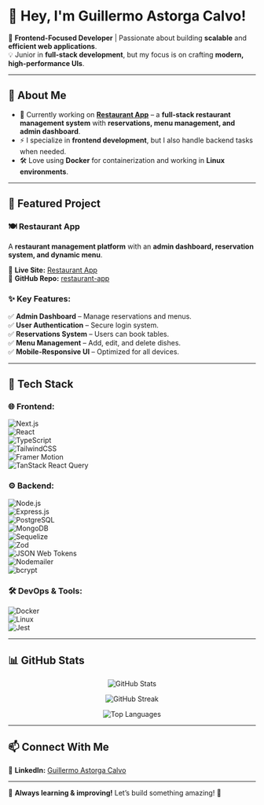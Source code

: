 # 👋 Hey, I'm Guillermo Astorga Calvo!  

🚀 **Frontend-Focused Developer** | Passionate about building **scalable** and **efficient web applications**.  
💡 Junior in **full-stack development**, but my focus is on crafting **modern, high-performance UIs**.  

---

## 🌟 About Me  
- 🔭 Currently working on **[Restaurant App](https://restauranteguillermoastorga.up.railway.app/)** – a **full-stack restaurant management system** with **reservations, menu management, and admin dashboard**.  
- ⚡ I specialize in **frontend development**, but I also handle backend tasks when needed.  
- 🛠️ Love using **Docker** for containerization and working in **Linux environments**.  

---

## 📌 Featured Project  
### 🍽 **Restaurant App**  
A **restaurant management platform** with an **admin dashboard, reservation system, and dynamic menu**.  

🔗 **Live Site:** [Restaurant App](https://restauranteguillermoastorga.up.railway.app/)  
🔗 **GitHub Repo:** [restaurant-app](https://github.com/GuillermoAstorgaCalvo/restaurant-app)  

### ✨ **Key Features:**  
✅ **Admin Dashboard** – Manage reservations and menus.  
✅ **User Authentication** – Secure login system.  
✅ **Reservations System** – Users can book tables.  
✅ **Menu Management** – Add, edit, and delete dishes.  
✅ **Mobile-Responsive UI** – Optimized for all devices.    

---

## 🔧 Tech Stack  
### 🌐 Frontend:  
![Next.js](https://img.shields.io/badge/Next.js-000000?style=for-the-badge&logo=nextdotjs&logoColor=white)  
![React](https://img.shields.io/badge/React-61DAFB?style=for-the-badge&logo=react&logoColor=black)  
![TypeScript](https://img.shields.io/badge/TypeScript-007ACC?style=for-the-badge&logo=typescript&logoColor=white)  
![TailwindCSS](https://img.shields.io/badge/TailwindCSS-38B2AC?style=for-the-badge&logo=tailwind-css&logoColor=white)  
![Framer Motion](https://img.shields.io/badge/Framer%20Motion-0055FF?style=for-the-badge&logo=framer&logoColor=white)  
![TanStack React Query](https://img.shields.io/badge/React%20Query-FF4154?style=for-the-badge&logo=reactquery&logoColor=white)  

### ⚙️ Backend:  
![Node.js](https://img.shields.io/badge/Node.js-339933?style=for-the-badge&logo=nodedotjs&logoColor=white)  
![Express.js](https://img.shields.io/badge/Express.js-000000?style=for-the-badge&logo=express&logoColor=white)  
![PostgreSQL](https://img.shields.io/badge/PostgreSQL-336791?style=for-the-badge&logo=postgresql&logoColor=white)  
![MongoDB](https://img.shields.io/badge/MongoDB-47A248?style=for-the-badge&logo=mongodb&logoColor=white)  
![Sequelize](https://img.shields.io/badge/Sequelize-52B0E7?style=for-the-badge&logo=sequelize&logoColor=white)  
![Zod](https://img.shields.io/badge/Zod-3F61A6?style=for-the-badge&logo=typescript&logoColor=white)  
![JSON Web Tokens](https://img.shields.io/badge/JWT-000000?style=for-the-badge&logo=jsonwebtokens&logoColor=white)  
![Nodemailer](https://img.shields.io/badge/Nodemailer-0078D4?style=for-the-badge&logo=microsoftoutlook&logoColor=white)  
![bcrypt](https://img.shields.io/badge/bcrypt-4A90E2?style=for-the-badge&logo=security&logoColor=white)  

### 🛠️ DevOps & Tools:  
![Docker](https://img.shields.io/badge/Docker-2496ED?style=for-the-badge&logo=docker&logoColor=white)  
![Linux](https://img.shields.io/badge/Linux-FCC624?style=for-the-badge&logo=linux&logoColor=black)  
![Jest](https://img.shields.io/badge/Jest-C21325?style=for-the-badge&logo=jest&logoColor=white)  

---

## 📊 GitHub Stats  

<p align="center">
  <img src="https://github-readme-stats.vercel.app/api?username=GuillermoAstorgaCalvo&show_icons=true&theme=tokyonight&hide_border=true" alt="GitHub Stats" />
</p>

<p align="center">
  <img src="https://streak-stats.demolab.com/?user=GuillermoAstorgaCalvo&theme=tokyonight&hide_border=true" alt="GitHub Streak" />
</p>

<p align="center">
  <img src="https://github-readme-stats.vercel.app/api/top-langs/?username=GuillermoAstorgaCalvo&layout=compact&theme=tokyonight&hide_border=true" alt="Top Languages" />
</p>

---

## 📫 Connect With Me  
🔗 **LinkedIn:** [Guillermo Astorga Calvo](https://www.linkedin.com/in/guillermoastorgacalvo/)  

---

🚀 **Always learning & improving!** Let’s build something amazing! 🎯  

